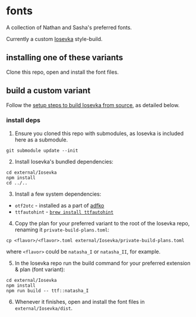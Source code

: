 # fonts

A collection of Nathan and Sasha's preferred fonts.

Currently a custom [Iosevka](https://typeof.net/Iosevka/#) style-build.

## installing one of these variants

Clone this repo, open and install the font files.

## build a custom variant

Follow the [setup steps to build Iosevka from source](https://github.com/be5invis/Iosevka#building-from-source), as detailed below.

### install deps

1. Ensure you cloned this repo with submodules, as Iosevka is included here as a submodule.

```shell
git submodule update --init
```

2. Install Iosevka's bundled dependencies:

```shell
cd external/Iosevka
npm install
cd ../..
```

3. Install a few system dependencies:

- `otf2otc` - installed as a part of [adfko](https://pypi.org/project/afdko/)
- `ttfautohint` - [`brew install ttfautohint`](https://www.freetype.org/ttfautohint/osx.html)

4. Copy the plan for your preferred variant to the root of the Iosevka repo, renaming it `private-build-plans.toml`:

```shell
cp <flavor>/<flavor>.toml external/Iosevka/private-build-plans.toml
```

where `<flavor>` could be `natasha_I` or `natasha_II`, for example.

5. In the Iosevka repo run the build command for your preferred extension & plan (font variant):

```shell
cd external/Iosevka
npm install
npm run build -- ttf::natasha_I
```

6. Whenever it finishes, open and install the font files in `external/Iosevka/dist`.
